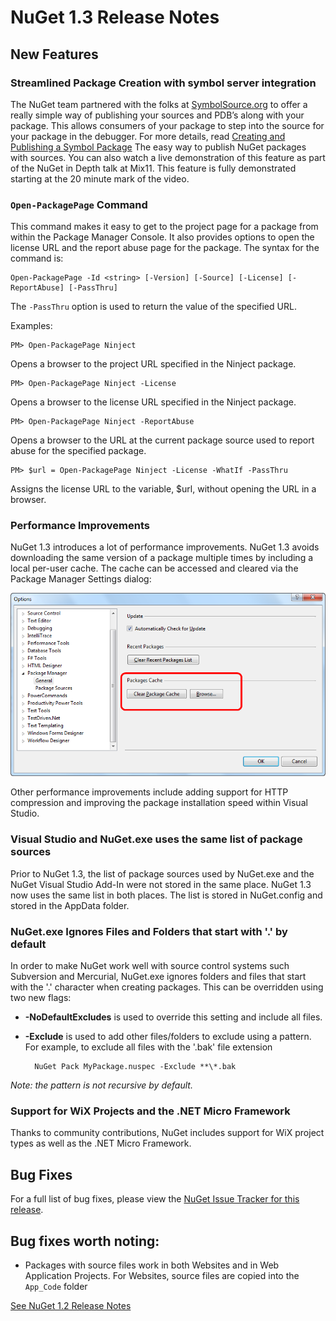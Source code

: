 ﻿# NuGet 1.3 Release Notes

## New Features

### Streamlined Package Creation with symbol server integration

The NuGet team partnered with the folks at [SymbolSource.org](http://www.symbolsource.org/) to offer 
a really simple way of publishing your sources and PDB’s along with your package. This allows consumers 
of your package to step into the source for your package in the debugger. For more details, read 
[Creating and Publishing a Symbol Package](../Create/Creating-and-Publishing-a-Symbol-Package)
The easy way to publish NuGet packages with sources. You can also watch a live demonstration of this 
feature as part of the NuGet in Depth talk at Mix11. This feature is fully demonstrated starting at 
the 20 minute mark of the video.

### `Open-PackagePage` Command

This command makes it easy to get to the project page for a package from within the Package Manager 
Console. It also provides options to open the license URL and the report abuse page for the package. 
The syntax for the command is:

    Open-PackagePage -Id <string> [-Version] [-Source] [-License] [-ReportAbuse] [-PassThru] 

The `-PassThru` option is used to return the value of the specified URL.

Examples: 

    PM> Open-PackagePage Ninject

Opens a browser to the project URL specified in the Ninject package.

    PM> Open-PackagePage Ninject -License

Opens a browser to the license URL specified in the Ninject package.

    PM> Open-PackagePage Ninject -ReportAbuse

Opens a browser to the URL at the current package source used to report abuse for the specified package.

    PM> $url = Open-PackagePage Ninject -License -WhatIf -PassThru

Assigns the license URL to the variable, $url, without opening the URL in a browser.

### Performance Improvements

NuGet 1.3 introduces a lot of performance improvements. NuGet 1.3 avoids downloading the same version of 
a package multiple times by including a local per-user cache. The cache can be accessed and cleared via 
the Package Manager Settings dialog:

![NuGet Options Dialog with Package Cache Settings](Images/nuget-options.png)

Other performance improvements include adding support for HTTP compression and improving the package 
installation speed within Visual Studio.

### Visual Studio and NuGet.exe uses the same list of package sources

Prior to NuGet 1.3, the list of package sources used by NuGet.exe and the NuGet Visual Studio Add-In 
were not stored in the same place. NuGet 1.3 now uses the same list in both places. The list is stored 
in NuGet.config and stored in the AppData folder.

### NuGet.exe Ignores Files and Folders that start with '.' by default

In order to make NuGet work well with source control systems such Subversion and Mercurial, NuGet.exe 
ignores folders and files that start with the '.' character when creating packages. This can be overridden 
using two new flags:

* __-NoDefaultExcludes__ is used to override this setting and include all files.
* __-Exclude__ is used to add other files/folders to exclude using a pattern. For example, to exclude 
all files with the '.bak' file extension

        NuGet Pack MyPackage.nuspec -Exclude **\*.bak 
    
_Note: the pattern is not recursive by default._

### Support for WiX Projects and the .NET Micro Framework

Thanks to community contributions, NuGet includes support for WiX project types as well as the .NET Micro Framework.

## Bug Fixes

For a full list of bug fixes, please view the [NuGet Issue Tracker for this release](http://nuget.codeplex.com/workitem/list/advanced?keyword=&status=All&type=All&priority=All&release=NuGet%201.3&assignedTo=All&component=All&sortField=LastUpdatedDate&sortDirection=Descending&page=0).

## Bug fixes worth noting:

* Packages with source files work in both Websites and in Web Application Projects. 
For Websites, source files are copied into the `App_Code` folder

[See NuGet 1.2 Release Notes](nuget-1.2)
